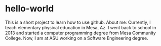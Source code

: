# hello-world
This is a short project to learn how to use github.
About me:  Currently, I teach elementary physical education in Mesa, Az.
I went back to school in 2013 and started a computer programming degree 
from Mesa Community College.  Now, I am at ASU working on a Software Engineering degree.
